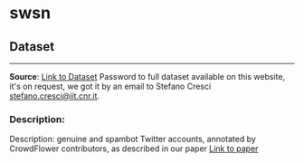 # swsn

## Dataset
---
**Source**: [Link to Dataset](http://mib.projects.iit.cnr.it/dataset.html) 
Password to full dataset available on this website, it's on request, we got it by an email to Stefano Cresci <stefano.cresci@iit.cnr.it>.

### Description: 
Description: genuine and spambot Twitter accounts, annotated by CrowdFlower contributors, as described in our paper [Link to paper](https://dl.acm.org/doi/10.1145/3041021.3055135)
